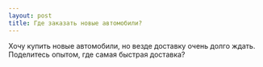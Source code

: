 ```yaml
---
layout: post 
title: Где заказать новые автомобили? 
--- 
```

Хочу купить новые автомобили, но везде доставку очень долго ждать. Поделитесь опытом, где самая быстрая доставка?
